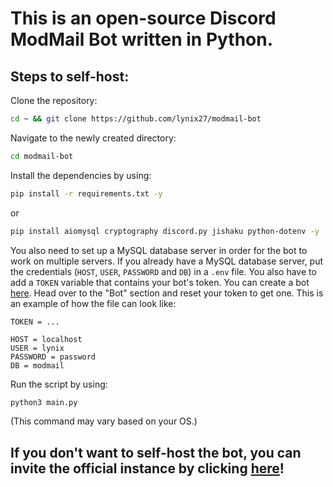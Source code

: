# This is an open-source Discord ModMail Bot written in Python.

## Steps to self-host:
Clone the repository:
```bash
cd ~ && git clone https://github.com/lynix27/modmail-bot
```
Navigate to the newly created directory:
```bash
cd modmail-bot
```
Install the dependencies by using:
```bash
pip install -r requirements.txt -y
```
or
```bash
pip install aiomysql cryptography discord.py jishaku python-dotenv -y
```

You also need to set up a MySQL database server in order for the bot to work on multiple servers. If you already have a MySQL database server, put the credentials (`HOST`, `USER`, `PASSWORD` and `DB`) in a `.env` file. You also have to add a `TOKEN` variable that contains your bot's token. You can create a bot [here](https://discord.com/developers/applications). Head over to the "Bot" section and reset your token to get one. This is an example of how the file can look like:
```
TOKEN = ...

HOST = localhost
USER = lynix
PASSWORD = password
DB = modmail
```

Run the script by using:
```bash
python3 main.py
```
(This command may vary based on your OS.)

## If you don't want to self-host the bot, you can invite the official instance by clicking [here](https://discord.com/api/oauth2/authorize?client_id=1139964189465653358&permissions=8&scope=bot)!
